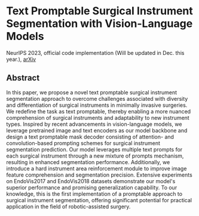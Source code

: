 # Text Promptable Surgical Instrument Segmentation with Vision-Language Models

NeurIPS 2023, official code implementation (Will be updated in Dec. this year.), [arXiv](https://arxiv.org/abs/2306.09244)

## Abstract
In this paper, we propose a novel text promptable surgical instrument segmentation approach to overcome challenges associated with diversity and differentiation of surgical instruments in minimally invasive surgeries. We redefine the task as text promptable, thereby enabling a more nuanced comprehension of surgical instruments and adaptability to new instrument types. Inspired by recent advancements in vision-language models, we leverage pretrained image and text encoders as our model backbone and design a text promptable mask decoder consisting of attention- and convolution-based prompting schemes for surgical instrument segmentation prediction. Our model leverages multiple text prompts for each surgical instrument through a new mixture of prompts mechanism, resulting in enhanced segmentation performance. Additionally, we introduce a hard instrument area reinforcement module to improve image feature comprehension and segmentation precision. Extensive experiments on EndoVis2017 and EndoVis2018 datasets demonstrate our model's superior performance and promising generalization capability. To our knowledge, this is the first implementation of a promptable approach to surgical instrument segmentation, offering significant potential for practical application in the field of robotic-assisted surgery.